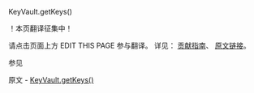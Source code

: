  KeyVault.getKeys()

 ！本页翻译征集中！

请点击页面上方 EDIT THIS PAGE 参与翻译。
详见：
[贡献指南]( https://github.com/whaleal/MongoDB-Manual-zh/blob/master/CONTRIBUTING.md )、
[原文链接](  https://docs.mongodb.com/manual/reference/method/KeyVault.getKeys/  )。

 参见

原文 - [KeyVault.getKeys()]( https://docs.mongodb.com/manual/reference/method/KeyVault.getKeys/ )

